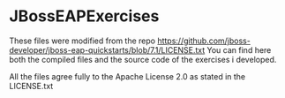 # JBossEAPExercises

These files were modified from the repo https://github.com/jboss-developer/jboss-eap-quickstarts/blob/7.1/LICENSE.txt
You can find here both the compiled files and the source code of the exercises i developed.

All the files agree fully to the Apache License 2.0 as stated in the LICENSE.txt
